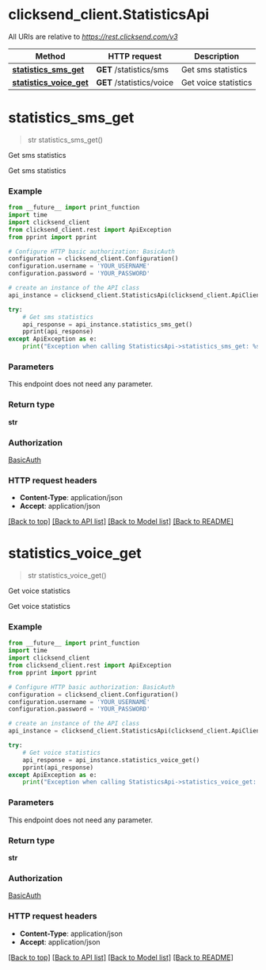 # clicksend_client.StatisticsApi

All URIs are relative to *https://rest.clicksend.com/v3*

Method | HTTP request | Description
------------- | ------------- | -------------
[**statistics_sms_get**](StatisticsApi.md#statistics_sms_get) | **GET** /statistics/sms | Get sms statistics
[**statistics_voice_get**](StatisticsApi.md#statistics_voice_get) | **GET** /statistics/voice | Get voice statistics


# **statistics_sms_get**
> str statistics_sms_get()

Get sms statistics

Get sms statistics

### Example
```python
from __future__ import print_function
import time
import clicksend_client
from clicksend_client.rest import ApiException
from pprint import pprint

# Configure HTTP basic authorization: BasicAuth
configuration = clicksend_client.Configuration()
configuration.username = 'YOUR_USERNAME'
configuration.password = 'YOUR_PASSWORD'

# create an instance of the API class
api_instance = clicksend_client.StatisticsApi(clicksend_client.ApiClient(configuration))

try:
    # Get sms statistics
    api_response = api_instance.statistics_sms_get()
    pprint(api_response)
except ApiException as e:
    print("Exception when calling StatisticsApi->statistics_sms_get: %s\n" % e)
```

### Parameters
This endpoint does not need any parameter.

### Return type

**str**

### Authorization

[BasicAuth](../README.md#BasicAuth)

### HTTP request headers

 - **Content-Type**: application/json
 - **Accept**: application/json

[[Back to top]](#) [[Back to API list]](../README.md#documentation-for-api-endpoints) [[Back to Model list]](../README.md#documentation-for-models) [[Back to README]](../README.md)

# **statistics_voice_get**
> str statistics_voice_get()

Get voice statistics

Get voice statistics

### Example
```python
from __future__ import print_function
import time
import clicksend_client
from clicksend_client.rest import ApiException
from pprint import pprint

# Configure HTTP basic authorization: BasicAuth
configuration = clicksend_client.Configuration()
configuration.username = 'YOUR_USERNAME'
configuration.password = 'YOUR_PASSWORD'

# create an instance of the API class
api_instance = clicksend_client.StatisticsApi(clicksend_client.ApiClient(configuration))

try:
    # Get voice statistics
    api_response = api_instance.statistics_voice_get()
    pprint(api_response)
except ApiException as e:
    print("Exception when calling StatisticsApi->statistics_voice_get: %s\n" % e)
```

### Parameters
This endpoint does not need any parameter.

### Return type

**str**

### Authorization

[BasicAuth](../README.md#BasicAuth)

### HTTP request headers

 - **Content-Type**: application/json
 - **Accept**: application/json

[[Back to top]](#) [[Back to API list]](../README.md#documentation-for-api-endpoints) [[Back to Model list]](../README.md#documentation-for-models) [[Back to README]](../README.md)

